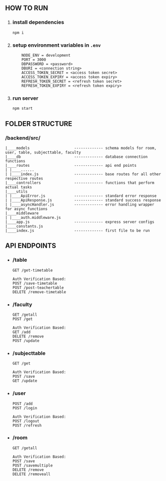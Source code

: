 ## HOW TO RUN

1. ### install dependencies

    ```
    npm i
    ```

2. ### setup environment variables in `.env`
    ```
        NODE_ENV = development
        PORT = 3000
        DBPASSWORD = <password>
        DBURI = <connection string>
        ACCESS_TOKEN_SECRET = <access token secret>
        ACCESS_TOKEN_EXPIRY = <access token expiry>
        REFRESH_TOKEN_SECRET = <refresh token secret>
        REFRESH_TOKEN_EXPIRY = <refresh token expiry>
    ```
3. ### run server
    ```
    npm start
    ```

## FOLDER STRUCTURE

### /backend/src/

```
|____models                    ------------- schema models for room, user, table, subjecttable, faculty
|____db                        ------------- database connection functions
|____routes                    ------------- api end points
| |____......
| |____index.js                ------------- base routes for all other respective routes
|____controllers               ------------- functions that perform actual tasks
|____utils
| |____ApiError.js             ------------- standard error response
| |____ApiResponse.js          ------------- standard success response
| |____asyncHandler.js         ------------- error handling wrapper for async functions
|____middleware
| |____auth.middleware.js
|____app.js                    ------------- express server configs
|____constants.js
|____index.js                  ------------- first file to be run
```

## API ENDPOINTS

* ### /table
    ```
    GET /get-timetable

    Auth Verification Based:
    POST /save-timetable
    POST /post-teachertable
    DELETE /remove-timetable
    ```

* ### /faculty

    ```
    GET /getall
    POST /get

    Auth Verification Based:
    GET /add
    DELETE /remove
    POST /update
    ```

* ### /subjecttable

    ```
    GET /get

    Auth Verification Based:
    POST /save
    GET /update
    ```

* ### /user

    ```
    POST /add
    POST /login

    Auth Verification Based:
    POST /logout
    POST /refresh
    ```

* ### /room

    ```
    GET /getall

    Auth Verification Based:
    POST /save
    POST /savemultiple
    DELETE /remove
    DELETE /removeall
    ```
